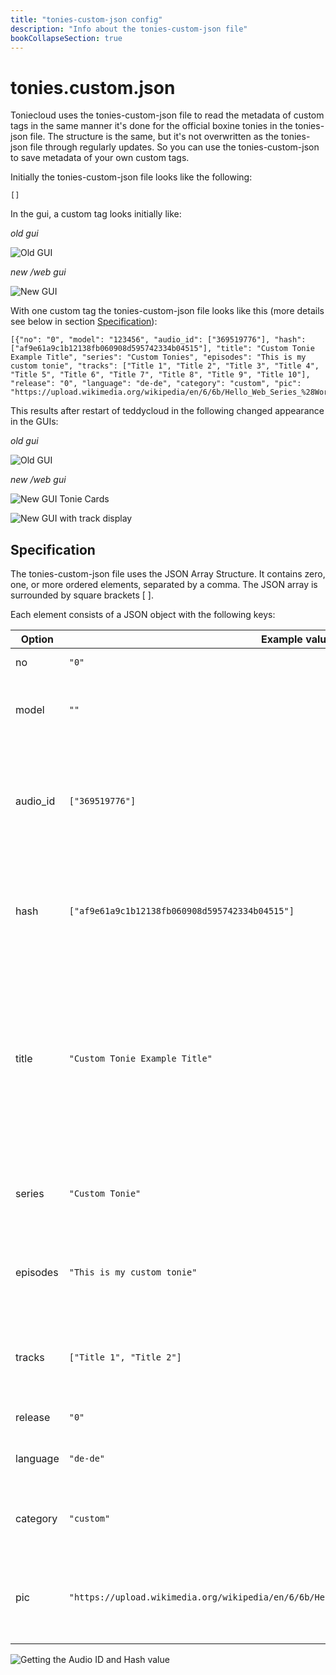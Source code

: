 ```yaml
---
title: "tonies-custom-json config"
description: "Info about the tonies-custom-json file"
bookCollapseSection: true
---
```

# tonies.custom.json
Toniecloud uses the tonies-custom-json file to read the metadata of custom tags in the same manner it's done for the official boxine tonies in the tonies-json file. The structure is the same, but it's not overwritten as the tonies-json file through regularly updates. So you can use the tonies-custom-json to save metadata of your own custom tags.

Initially the tonies-custom-json file looks like the following:

```
[]
```

In the gui, a custom tag looks initially like:

_old gui_

![Old GUI](/img/tonies-custom-json_empty_oldgui.png)


_new /web gui_

![New GUI](/img/tonies-custom-json_empty_newgui.png)



With one custom tag the tonies-custom-json file looks like this (more details see below in section [Specification](#specification)):

```
[{"no": "0", "model": "123456", "audio_id": ["369519776"], "hash": ["af9e61a9c1b12138fb060908d595742334b04515"], "title": "Custom Tonie Example Title", "series": "Custom Tonies", "episodes": "This is my custom tonie", "tracks": ["Title 1", "Title 2", "Title 3", "Title 4", "Title 5", "Title 6", "Title 7", "Title 8", "Title 9", "Title 10"], "release": "0", "language": "de-de", "category": "custom", "pic": "https://upload.wikimedia.org/wikipedia/en/6/6b/Hello_Web_Series_%28Wordmark%29_Logo.png"}]
```

This results after restart of teddycloud in the following changed appearance in the GUIs:

_old gui_

![Old GUI](/img/tonies-custom-json_filled_oldgui.png)


_new /web gui_

![New GUI Tonie Cards](/img/tonies-custom-json_filled1_newgui.png)


![New GUI with track display](/img/tonies-custom-json_filled2_newgui.png)


## Specification

The tonies-custom-json file uses the JSON Array Structure.  It contains zero, one, or more ordered elements, separated by a comma. The JSON array is surrounded by square brackets [ ].

Each element consists of a JSON object with the following keys:


| Option         | Example value                                                                               | Description |
|----------------|---------------------------------------------------------------------------------------------|-------------|
| no             | `"0"`                                                                                       | Number of custom tag |
| model          | `""`                                                                                        | A model number of the custom tag, can be left empty |
| audio_id       | `["369519776"]`                                                                             | Enter the custom audio ID of the custom tag. Can be found in the old GUI as shown below |
| hash           | `["af9e61a9c1b12138fb060908d595742334b04515"]`                                              | Enter the hash of the custom tag. Can be found in the old GUI as shown below |
| title          | `"Custom Tonie Example Title"`                                                              | Enter the title of the custom tag, it's currently not displayed, use the series and episode tag to give your custom tag a title which is shown in the GUI |
| series         | `"Custom Tonie"`                                                                            | Enter the Series of the custom tag, will be shown in the GUI |
| episodes       | `"This is my custom tonie"`                                                                 | Enter the Episode of the custom tag, will be shown in the GUI |
| tracks         | `["Title 1", "Title 2"]`                                                               | Enter the tracks of the custom tag, will be shown in the new GUI only |
| release        | `"0"`                                                                                       | currently unused |
| language       | `"de-de"`                                                                                   | language code, currently unused |
| category       | `"custom"`                                                                                  | category of the custom tag, currently unused |
| pic            | `"https://upload.wikimedia.org/wikipedia/en/6/6b/Hello_Web_Series_%28Wordmark%29_Logo.png"` | url of the picture which shall be shown as custom tag image in the GUI |


![Getting the Audio ID and Hash value](/img/tonies-custom-json_sources_audioId_Hash_oldgui.png)